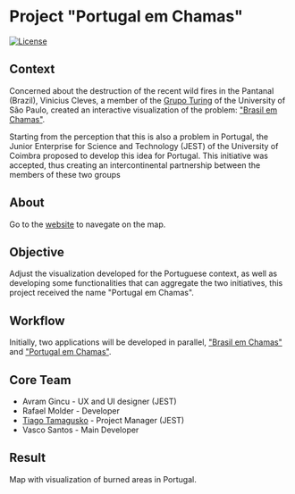 # Project "Portugal em Chamas"

[![License](https://img.shields.io/badge/License-MIT-blue.svg)](LICENSE)

## Context

Concerned about the destruction of the recent wild fires in the Pantanal (Brazil), Vinicius Cleves, a member of the [Grupo Turing](https://github.com/GrupoTuring) of the University of São Paulo, created an interactive visualization of the problem: ["Brasil em Chamas"](https://vinicius-cleves.github.io/brasil-em-chamas/).

Starting from the perception that this is also a problem in Portugal, the Junior Enterprise for Science and Technology (JEST) of the University of Coimbra proposed to develop this idea for Portugal. This initiative was accepted, thus creating an intercontinental partnership between the members of these two groups

## About

Go to the [website](https://tamagusko.github.io/portugal-em-chamas/) to navegate on the map.

## Objective

Adjust the visualization developed for the Portuguese context, as well as developing some functionalities that can aggregate the two initiatives, this project received the name "Portugal em Chamas".

## Workflow

Initially, two applications will be developed in parallel, ["Brasil em Chamas"](https://github.com/vinicius-cleves/brasil-em-chamas/) and
["Portugal em Chamas"](https://github.com/tamagusko/portugal-em-chamas/).

## Core Team

* Avram Gincu - UX and UI designer (JEST)
* Rafael Molder - Developer
* [Tiago Tamagusko](https://github.com/tamagusko) - Project Manager (JEST)
* Vasco Santos - Main Developer

## Result

Map with visualization of burned areas in Portugal.

<!-- ## Contact

emailprojeto@email.com -->
